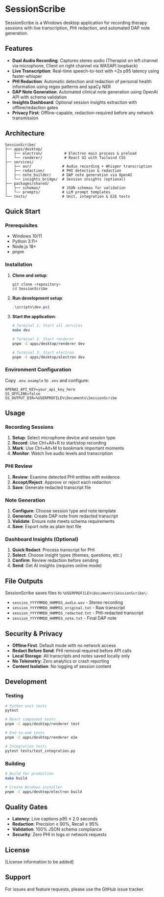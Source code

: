 # SessionScribe

SessionScribe is a Windows desktop application for recording therapy sessions with live transcription, PHI redaction, and automated DAP note generation.

## Features

- **Dual Audio Recording**: Captures stereo audio (Therapist on left channel via microphone, Client on right channel via WASAPI loopback)
- **Live Transcription**: Real-time speech-to-text with <2s p95 latency using faster-whisper
- **PHI Redaction**: Automatic detection and redaction of personal health information using regex patterns and spaCy NER
- **DAP Note Generation**: Automated clinical note generation using OpenAI API with schema validation
- **Insights Dashboard**: Optional session insights extraction with offline/redaction gates
- **Privacy First**: Offline-capable, redaction-required before any network transmission

## Architecture

```
SessionScribe/
├── apps/desktop/
│   ├── electron/          # Electron main process & preload
│   └── renderer/          # React UI with Tailwind CSS
├── services/
│   ├── asr/              # Audio recording + Whisper transcription
│   ├── redaction/        # PHI detection & redaction
│   ├── note_builder/     # DAP note generation via OpenAI
│   └── insights_bridge/  # Session insights (optional)
├── packages/shared/
│   ├── schemas/          # JSON schemas for validation
│   └── prompts/          # LLM prompt templates
└── tests/                # Unit, integration & E2E tests
```

## Quick Start

### Prerequisites

- Windows 10/11
- Python 3.11+
- Node.js 18+ 
- pnpm

### Installation

1. **Clone and setup**:
   ```bash
   git clone <repository>
   cd SessionScribe
   ```

2. **Run development setup**:
   ```powershell
   .\scripts\dev.ps1
   ```

3. **Start the application**:
   ```bash
   # Terminal 1: Start all services
   make dev
   
   # Terminal 2: Start renderer 
   pnpm -C apps/desktop/renderer dev
   
   # Terminal 3: Start electron
   pnpm -C apps/desktop/electron dev
   ```

### Environment Configuration

Copy `.env.example` to `.env` and configure:

```env
OPENAI_API_KEY=your_api_key_here
SS_OFFLINE=false
SS_OUTPUT_DIR=%USERPROFILE%\Documents\SessionScribe
```

## Usage

### Recording Sessions

1. **Setup**: Select microphone device and session type
2. **Record**: Use Ctrl+Alt+R to start/stop recording 
3. **Mark**: Use Ctrl+Alt+M to bookmark important moments
4. **Monitor**: Watch live audio levels and transcription

### PHI Review

1. **Review**: Examine detected PHI entities with evidence
2. **Accept/Reject**: Approve or reject each redaction
3. **Save**: Generate redacted transcript file

### Note Generation

1. **Configure**: Choose session type and note template
2. **Generate**: Create DAP note from redacted transcript
3. **Validate**: Ensure note meets schema requirements
4. **Save**: Export note as plain text file

### Dashboard Insights (Optional)

1. **Quick Redact**: Process transcript for PHI
2. **Select**: Choose insight types (themes, questions, etc.)
3. **Confirm**: Review redaction before sending
4. **Send**: Get AI insights (requires online mode)

## File Outputs

SessionScribe saves files to `%USERPROFILE%\Documents\SessionScribe\`:

- `session_YYYYMMDD_HHMMSS_audio.wav` - Stereo recording
- `session_YYYYMMDD_HHMMSS_original.txt` - Raw transcript  
- `session_YYYYMMDD_HHMMSS_redacted.txt` - PHI-redacted transcript
- `session_YYYYMMDD_HHMMSS_note.txt` - Final DAP note

## Security & Privacy

- **Offline First**: Default mode with no network access
- **Redact Before Send**: PHI removal required before API calls
- **Local Storage**: All transcripts and notes saved locally only
- **No Telemetry**: Zero analytics or crash reporting
- **Content Isolation**: No logging of session content

## Development

### Testing

```bash
# Python unit tests
pytest

# React component tests  
pnpm -C apps/desktop/renderer test

# End-to-end tests
pnpm -C apps/desktop/renderer e2e

# Integration tests
pytest tests/test_integration.py
```

### Building

```bash
# Build for production
make build

# Create Windows installer
pnpm -C apps/desktop/electron build
```

## Quality Gates

- **Latency**: Live captions p95 ≤ 2.0 seconds
- **Redaction**: Precision ≥ 90%, Recall ≥ 95% 
- **Validation**: 100% JSON schema compliance
- **Security**: Zero PHI in logs or network requests

## License

[License information to be added]

## Support

For issues and feature requests, please use the GitHub issue tracker.